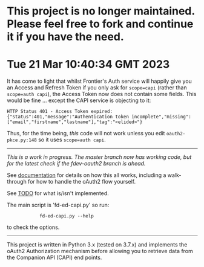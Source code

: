 **This project is no longer maintained.  Please feel free to fork and continue it if you have the need.**
===

Tue 21 Mar 10:40:34 GMT 2023
===
  It has come to light that whilst Frontier's Auth service will happily
give you an Access and Refresh Token if you only ask for `scope=capi`
(rather than `scope=auth capi`), the Access Token now does not contain
some fields.
  This would be fine ... except the CAPI service is objecting to it:

    HTTP Status 401 - Access Token expired: {"status":401,"message":"Authentication token incomplete","missing":["email","firstname","lastname"],"tag":"<elided>"}

Thus, for the time being, *this* code will not work unless you edit
`oauth2-pkce.py:148` so it uses `scope=auth capi`.

---


*This is a work in progress.  The master branch now has working code,
but for the latest check if the fdev-oauth2 branch is ahead.*

See [documentation](docs/README.md) for details on how this all works,
including a walk-through for how to handle the oAuth2 flow yourself.

See [TODO](docs/TODO.md) for what is/isn't implemented.

The main script is 'fd-ed-capi.py' so run:

                fd-ed-capi.py --help
to check the options.

---

This project is written in Python 3.x (tested on 3.7.x) and implements
the oAuth2 Authorization mechanism before allowing you to retrieve data
from the Companion API (CAPI) end points.
